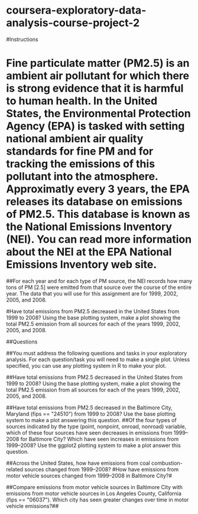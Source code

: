 # coursera-exploratory-data-analysis-course-project-2


#Instructions
# Fine particulate matter (PM2.5) is an ambient air pollutant for which there is strong evidence that it is harmful to human health. In the United States, the Environmental Protection Agency (EPA) is tasked with setting national ambient air quality standards for fine PM and for tracking the emissions of this pollutant into the atmosphere. Approximatly every 3 years, the EPA releases its database on emissions of PM2.5. This database is known as the National Emissions Inventory (NEI). You can read more information about the NEI at the EPA National Emissions Inventory web site.

##For each year and for each type of PM source, the NEI records how many tons of PM [2.5] were emitted from that source over the course of the entire year. The data that you will use for this assignment are for 1999, 2002, 2005, and 2008.

#Have total emissions from PM2.5 decreased in the United States from 1999 to 2008? Using the base plotting system, make a plot showing the total PM2.5 emission from all sources for each of the years 1999, 2002, 2005, and 2008.

##Questions

##You must address the following questions and tasks in your exploratory analysis. For each question/task you will need to make a single plot. Unless specified, you can use any plotting system in R to make your plot.

##Have total emissions from PM2.5 decreased in the United States from 1999 to 2008? Using the base plotting system, make a plot showing the total PM2.5 emission from all sources for each of the years 1999, 2002, 2005, and 2008.

##Have total emissions from PM2.5 decreased in the Baltimore City, Maryland (fips == "24510") from 1999 to 2008? Use the base plotting system to make a plot answering this question.
##Of the four types of sources indicated by the type (point, nonpoint, onroad, nonroad) variable, which of these four sources have seen decreases in emissions from 1999–2008 for Baltimore City? Which have seen increases in emissions from 1999–2008? Use the ggplot2 plotting system to make a plot answer this question.

##Across the United States, how have emissions from coal combustion-related sources changed from 1999–2008?
#How have emissions from motor vehicle sources changed from 1999–2008 in Baltimore City?#

##Compare emissions from motor vehicle sources in Baltimore City with emissions from motor vehicle sources in Los Angeles County, California (fips == "06037"). Which city has seen greater changes over time in motor vehicle emissions?##

